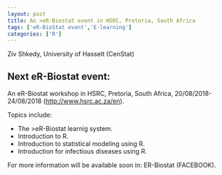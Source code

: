 ```yaml
---
layout: post
title: An >eR-Biostat event in HSRC, Pretoria, South Africa
tags: ['eR-BioStat event','E-learning']
categories: ['R']
---
```


Ziv Shkedy, University of Hasselt (CenStat)


Next eR-Biostat event:
----------------------

An eR-Biostat workshop in  HSRC, Pretoria, South Africa, 20/08/2018-24/08/2018  (http://www.hsrc.ac.za/en). 

Topics include:

* The >eR-Biostat learnig system.
* Introduction to R.
* Introduction to statistical modeling using R.
* Introduction for infectious diseases using R.

For more information will be available soon in: ER-Biostat (FACEBOOK).
